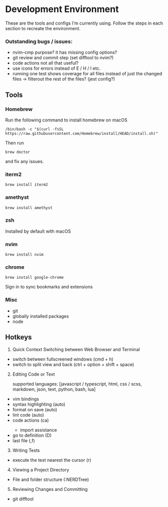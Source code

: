 # Development Environment

These are the tools and configs I'm currently using. Follow the steps in each section
to recreate the environment.

### Outstanding bugs / issues:
 - nvim-cmp purpose? it has missing config options?
 - git review and commit step (set difftool to nvim?)
 - code actions not all that useful? 
 - use icons for errors instead of E / H / I etc.
 - running one test shows coverage for all files instead of just the changed files -> filterout the rest of the files? (jest config?)

## Tools

### Homebrew

Run the following command to install homebrew on macOS
```
/bin/bash -c "$(curl -fsSL https://raw.githubusercontent.com/Homebrew/install/HEAD/install.sh)"
```
Then run
```
brew doctor
```
and fix any issues.

### iterm2

```
brew install iterm2
```

### amethyst

```
brew install amethyst
```

### zsh

Installed by default with macOS

### nvim

```
brew install nvim
```

### chrome

```
brew install google-chrome
```
Sign in to sync bookmarks and extensions

### Misc 
- git
- globally installed packages
- node

## Hotkeys

1. Quick Context Switching between Web Browser and Terminal 

  - switch between fullscreened windows (cmd + h)
  - switch to split view and back (ctrl + option + shift + space)

2. Editing Code or Text
  
    supported languages: [javascript / typescript, html, css / scss, markdown, json, text, python, bash, lua]

  - vim bindings
  - syntax highlighting (auto)
  - format on save (auto)
  - lint code (auto)
  - code actions (<leader>ca)
    - import assistance
  - go to definition (<leader>D)
  - last file (<leader>,f)

3. Writing Tests
  - execute the test nearest the cursor (<leader>r)

4. Viewing a Project Directory
  - File and folder structure (:NERDTree)

5. Reviewing Changes and Committing
  - git difftool
